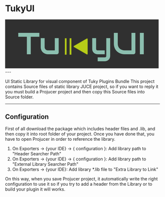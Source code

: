 # TukyUI

<!-- ![TukyUI](TukyUI.png) -->

<div style="align-items: center">
  <img src="TukyUI.png" alt="Descripción del logo">
</div>
---

UI Static Library for visual component of Tuky Plugins Bundle
This project contains Source files of static library JUCE project,
so if you want to reply it you must build a Projucer project and then copy this Source files into Source folder.

---

## Configuration
First of all download the package which includes header files and .lib, and then copy it into root folder of your project.
Once you have done that, you have to open Projucer in order to reference the library.

1. On Exporters -> {your IDE} -> { configuration }: Add library path to "Header Searcher Path"
2. On Exporters -> {your IDE} -> { configuration }: Add library path to "External Library Searcher Path"
3. On Exporters -> {your IDE}: Add library *.lib file to "Extra Library to Link"

On this way, when you save Projucer project, it automatically write the right configuration to use it so if you try to add a header from the Library
or to build your plugin it will works.
